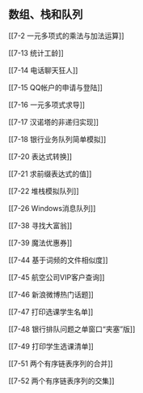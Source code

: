 ## 数组、栈和队列

[[7-2 一元多项式的乘法与加法运算]]

[[7-13 统计工龄]]

[[7-14 电话聊天狂人]]

[[7-15 QQ帐户的申请与登陆]]

[[7-16 一元多项式求导]]

[[7-17 汉诺塔的非递归实现]]

[[7-18 银行业务队列简单模拟]]

[[7-20 表达式转换]]

[[7-21 求前缀表达式的值]]

[[7-22 堆栈模拟队列]]

[[7-26 Windows消息队列]]

[[7-38 寻找大富翁]]

[[7-39 魔法优惠券]]

[[7-44 基于词频的文件相似度]]

[[7-45 航空公司VIP客户查询]]

[[7-46 新浪微博热门话题]]

[[7-47 打印选课学生名单]]

[[7-48 银行排队问题之单窗口“夹塞”版]]

[[7-49 打印学生选课清单]]

[[7-51 两个有序链表序列的合并]]

[[7-52 两个有序链表序列的交集]]